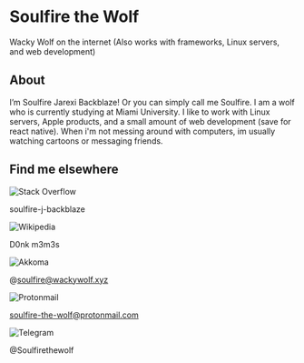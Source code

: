 # Soulfire the Wolf
 Wacky Wolf on the internet
(Also works with frameworks, Linux servers, and web development)

## About 
I’m Soulfire Jarexi Backblaze! Or you can simply call me Soulfire. I am a wolf who is currently studying at Miami University. I like to work with Linux servers, Apple products, and a small amount of web development (save for react native). When i'm not messing around with computers, im usually watching cartoons or messaging friends.




## Find me elsewhere

![Stack Overflow](https://img.shields.io/badge/-Stackoverflow-FE7A16?style=for-the-badge&logo=stack-overflow&logoColor=white) 

soulfire-j-backblaze

![Wikipedia](https://img.shields.io/badge/Wikipedia-%23000000.svg?style=for-the-badge&logo=wikipedia&logoColor=white)

D0nk m3m3s

![Akkoma](https://img.shields.io/badge/-MASTODON-%232B90D9?style=for-the-badge&logo=mastodon&logoColor=white)

@soulfire@wackywolf.xyz

![Protonmail](https://img.shields.io/badge/ProtonMail-8B89CC?style=for-the-badge&logo=protonmail&logoColor=white)

soulfire-the-wolf@protonmail.com

![Telegram](https://img.shields.io/badge/Telegram-2CA5E0?style=for-the-badge&logo=telegram&logoColor=white)

@Soulfirethewolf


